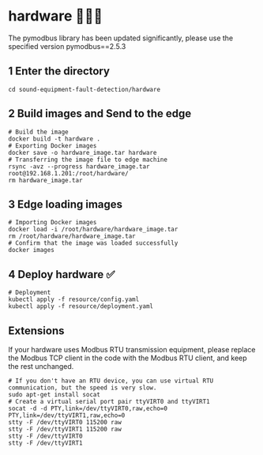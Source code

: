 # hardware 🎇🎇🎇
The pymodbus library has been updated significantly, please use the specified version pymodbus==2.5.3

## 1 Enter the directory
```shell
cd sound-equipment-fault-detection/hardware
```

## 2 Build images and Send to the edge
```shell
# Build the image
docker build -t hardware .
# Exporting Docker images
docker save -o hardware_image.tar hardware
# Transferring the image file to edge machine
rsync -avz --progress hardware_image.tar root@192.168.1.201:/root/hardware/
rm hardware_image.tar
```

## 3 Edge loading images
```shell
# Importing Docker images
docker load -i /root/hardware/hardware_image.tar
rm /root/hardware/hardware_image.tar
# Confirm that the image was loaded successfully
docker images
```

## 4 Deploy hardware ✅
```shell
# Deployment
kubectl apply -f resource/config.yaml
kubectl apply -f resource/deployment.yaml
```


## Extensions

If your hardware uses Modbus RTU transmission equipment, please replace the Modbus TCP client in the code with the Modbus RTU client, and keep the rest unchanged.

```shell
# If you don't have an RTU device, you can use virtual RTU communication, but the speed is very slow.
sudo apt-get install socat
# Create a virtual serial port pair ttyVIRT0 and ttyVIRT1
socat -d -d PTY,link=/dev/ttyVIRT0,raw,echo=0 PTY,link=/dev/ttyVIRT1,raw,echo=0
stty -F /dev/ttyVIRT0 115200 raw
stty -F /dev/ttyVIRT1 115200 raw
stty -F /dev/ttyVIRT0
stty -F /dev/ttyVIRT1
```
